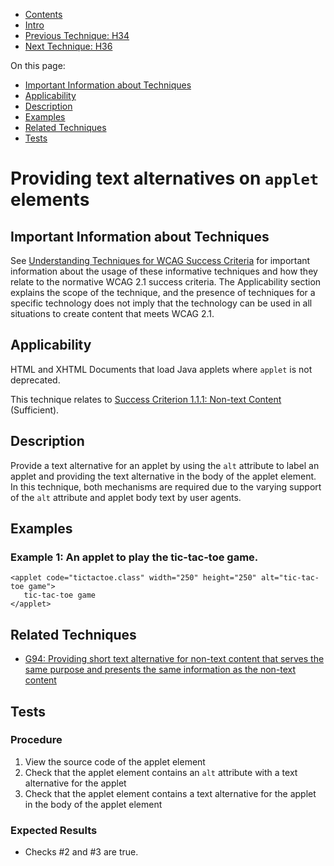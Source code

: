 -   [Contents](https://www.w3.org/WAI/WCAG21/Techniques/#techniques "Table of Contents")
-   [Intro](https://www.w3.org/WAI/WCAG21/Techniques/#introduction "Introduction to Techniques")
-   [Previous Technique: H34](H34)
-   [Next Technique: H36](H36)

On this page:

-   [Important Information about Techniques](#important-information)
-   [Applicability](#applicability)
-   [Description](#description)
-   [Examples](#examples)
-   [Related Techniques](#related)
-   [Tests](#tests)

Providing text alternatives on `applet` elements
================================================

Important Information about Techniques
--------------------------------------

See [Understanding Techniques for WCAG Success Criteria](https://www.w3.org/WAI/WCAG21/Understanding/understanding-techniques) for important information about the usage of these informative techniques and how they relate to the normative WCAG 2.1 success criteria. The Applicability section explains the scope of the technique, and the presence of techniques for a specific technology does not imply that the technology can be used in all situations to create content that meets WCAG 2.1.

Applicability
-------------

HTML and XHTML Documents that load Java applets where `applet` is not deprecated.

This technique relates to [Success Criterion 1.1.1: Non-text Content](https://www.w3.org/WAI/WCAG21/Understanding/non-text-content) (Sufficient).

Description
-----------

Provide a text alternative for an applet by using the `alt` attribute to label an applet and providing the text alternative in the body of the applet element. In this technique, both mechanisms are required due to the varying support of the `alt` attribute and applet body text by user agents.

Examples
--------

### Example 1: An applet to play the tic-tac-toe game.

    <applet code="tictactoe.class" width="250" height="250" alt="tic-tac-toe game">
       tic-tac-toe game
    </applet>  

Related Techniques
------------------

-   [G94: Providing short text alternative for non-text content that serves the same purpose and presents the same information as the non-text content](https://www.w3.org/WAI/WCAG21/Techniques/general/G94)

Tests
-----

### Procedure

1.  View the source code of the applet element
2.  Check that the applet element contains an `alt` attribute with a text alternative for the applet
3.  Check that the applet element contains a text alternative for the applet in the body of the applet element

### Expected Results

-   Checks \#2 and \#3 are true.
